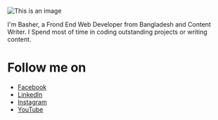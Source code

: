 ![This is an image](https://media-exp1.licdn.com/dms/image/C5616AQGfT-bozbHc0A/profile-displaybackgroundimage-shrink_200_800/0/1631906741042?e=1638403200&v=beta&t=eTRqquIllBd3AIaK0pMwxKR3mL3mH-C3c8DO9UUnWno)

I'm Basher, a Frond End Web Developer from  Bangladesh and Content Writer. I Spend most of time in coding outstanding projects or writing content.
<!---
bashersir/bashersir is a ✨ special ✨ repository because its `README.md` (this file) appears on your GitHub profile.
You can click the Preview link to take a look at your changes.
--->
# Follow me on
* [Facebook](https://www.facebook.com/bashersir)
* [LinkedIn](https://www.linkedin.com/in/bashersir/)
* [Instagram](https://www.instagram.com/bashersir/)
* [YouTube](https://www.youtube.com/channel/UCScQ-dDOY5QM4deMUbgnJ9A)
